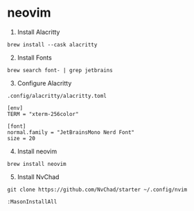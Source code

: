 # neovim

1. Install Alacritty
```
brew install --cask alacritty
```
2. Install Fonts
```
brew search font- | grep jetbrains
```
3. Configure Alacritty
```
.config/alacritty/alacritty.toml

[env]
TERM = "xterm-256color"

[font]
normal.family = "JetBrainsMono Nerd Font"
size = 20
```
4. Install neovim
```
brew install neovim
```
5. Install NvChad
```
git clone https://github.com/NvChad/starter ~/.config/nvim

:MasonInstallAll
```
